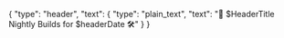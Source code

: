 {
    "type": "header",
    "text": {
        "type": "plain_text",
        "text": ":construction_worker:  $HeaderTitle Nightly Builds for $headerDate  :hammer_and_wrench:"
    }
}
